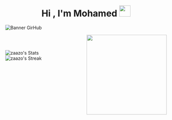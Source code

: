 <h1 align="center"><b>Hi , I'm Mohamed </b><img src="https://media.giphy.com/media/hvRJCLFzcasrR4ia7z/giphy.gif" width="35"></h1>

![Banner GirHub](https://github.com/zaazo/zaazo/assets/99763690/ac69785f-3ef2-4fd1-9c6e-f71fbf69755f)

<picture> <img align="right" src="![zazo logo](https://github.com/zaazo/zaazo/assets/99763690/ee9d8923-5196-4958-9ef5-85b15da668b5)" width = 250px></picture>

<br>
<br>

<a>![zaazo's Stats](https://github-readme-stats.vercel.app/api?username=zaazo&theme=react&show_icons=true&hide_border=true&count_private=true)</a>
<br>
<a>![zaazo's Streak](https://github-readme-streak-stats.herokuapp.com/?user=zaazo&theme=react&hide_border=true)</a>
